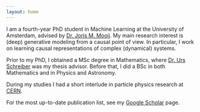 ```yaml
---
layout: home
---
```


I am a fourth-year PhD student in Machine Learning at the University of Amsterdam,
advised by <a href="https://staff.fnwi.uva.nl/j.m.mooij">Dr. Joris M. Mooij</a>. 
My main research interest is (deep) generative modeling from a causal point of view. In particular, I work on learning causal representations of complex (dynamical) systems. 

Prior to my PhD, I obtained a MSc degree in Mathematics, where [Dr. Urs Schreiber](https://ncatlab.org/nlab/show/Urs+Schreiber) was my thesis advisor. Before that, I did a BSc in both Mathematics and in Physics and Astronomy. 

During my studies I had a short interlude in particle physics research at [CERN](https://home.cern/). 

For the most up-to-date publication list, see my [Google Scholar](https://scholar.google.nl/citations?user=UGhA4YgAAAAJ&hl=nl) page.
